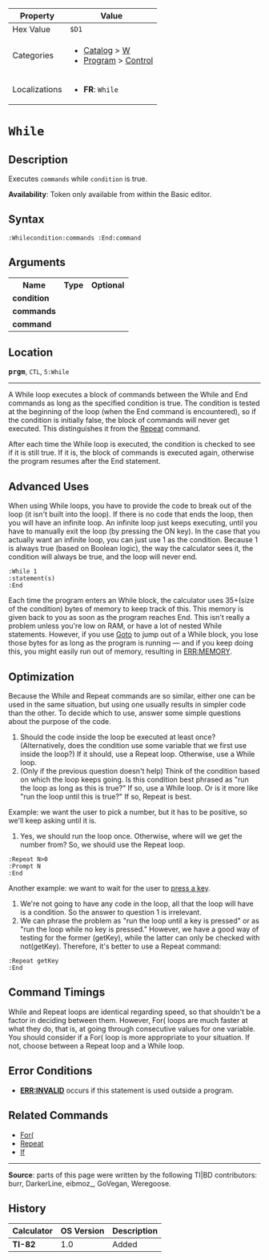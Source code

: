 | Property      | Value |
|---------------|-------|
| Hex Value     | `$D1`|
| Categories    | <ul><li>[Catalog](<../categories/Catalog.md>) > [W](<../categories/Catalog.md#W>)</li><li>[Program](<../categories/Program.md>) > [Control](<../categories/Program.md#Control>)</li></ul> |
| Localizations | <ul><li><b>FR</b>: `While `</li></ul> |

# `While `

## Description
Executes `commands` while `condition` is true.


<b>Availability</b>: Token only available from within the Basic editor.

## Syntax
`:Whilecondition:commands
 :End:command`

## Arguments
<table>
<tr><th>Name</th><th>Type</th><th>Optional</th></tr>

<tr><td><b>condition</b></td><td></td><td></td></tr>

<tr><td><b>commands</b></td><td></td><td></td></tr>

<tr><td><b>command</b></td><td></td><td></td></tr>

</table>

## Location
<tt><kbd><b>prgm</b></kbd></tt>, `CTL`, `5:While`
<hr>

A While loop executes a block of commands between the While and End commands as long as the specified condition is true. The condition is tested at the beginning of the loop (when the End command is encountered), so if the condition is initially false, the block of commands will never get executed. This distinguishes it from the [Repeat](Repeat.md) command.

After each time the While loop is executed, the condition is checked to see if it is still true. If it is, the block of commands is executed again, otherwise the program resumes after the End statement.

## Advanced Uses

When using While loops, you have to provide the code to break out of the loop (it isn't built into the loop). If there is no code that ends the loop, then you will have an infinite loop. An infinite loop just keeps executing, until you have to manually exit the loop (by pressing the ON key). In the case that you actually want an infinite loop, you can just use 1 as the condition. Because 1 is always true (based on Boolean logic), the way the calculator sees it, the condition will always be true, and the loop will never end.

```ti-basic
:While 1
:statement(s)
:End
```

Each time the program enters an While block, the calculator uses 35+(size of the condition) bytes of memory to keep track of this. This memory is given back to you as soon as the program reaches End. This isn't really a problem unless you're low on RAM, or have a lot of nested While statements. However, if you use [Goto](Goto.md) to jump out of a While block, you lose those bytes for as long as the program is running — and if you keep doing this, you might easily run out of memory, resulting in [ERR:MEMORY](errors#memory).

## Optimization

Because the While and Repeat commands are so similar, either one can be used in the same situation, but using one usually results in simpler code than the other. To decide which to use, answer some simple questions about the purpose of the code.

1.  Should the code inside the loop be executed at least once? (Alternatively, does the condition use some variable that we first use inside the loop?) If it should, use a Repeat loop. Otherwise, use a While loop.
2.  (Only if the previous question doesn't help) Think of the condition based on which the loop keeps going. Is this condition best phrased as "run the loop as long as this is true?" If so, use a While loop. Or is it more like "run the loop until this is true?" If so, Repeat is best.

Example: we want the user to pick a number, but it has to be positive, so we'll keep asking until it is.

1.  Yes, we should run the loop once. Otherwise, where will we get the number from? So, we should use the Repeat loop.

```ti-basic
:Repeat N>0
:Prompt N
:End
```

Another example: we want to wait for the user to [press a key](getkey).

1.  We're not going to have any code in the loop, all that the loop will have is a condition. So the answer to question 1 is irrelevant.
2.  We can phrase the problem as "run the loop until a key is pressed" or as "run the loop while no key is pressed." However, we have a good way of testing for the former (getKey), while the latter can only be checked with not(getKey). Therefore, it's better to use a Repeat command:

```ti-basic
:Repeat getKey
:End
```

## Command Timings

While and Repeat loops are identical regarding speed, so that shouldn't be a factor in deciding between them. However, For( loops are much faster at what they do, that is, at going through consecutive values for one variable. You should consider if a For( loop is more appropriate to your situation. If not, choose between a Repeat loop and a While loop.

## Error Conditions

*   **[ERR:INVALID](errors#invalid)** occurs if this statement is used outside a program.

## Related Commands

*   [For(](For\(.md)
*   [Repeat](Repeat.md)
*   [If](If.md)

* * *

**Source**: parts of this page were written by the following TI|BD contributors: burr, DarkerLine, eibmoz_, GoVegan, Weregoose.

## History
| Calculator | OS Version | Description |
|------------|------------|-------------|
| <b>TI-82</b> | 1.0 | Added |


